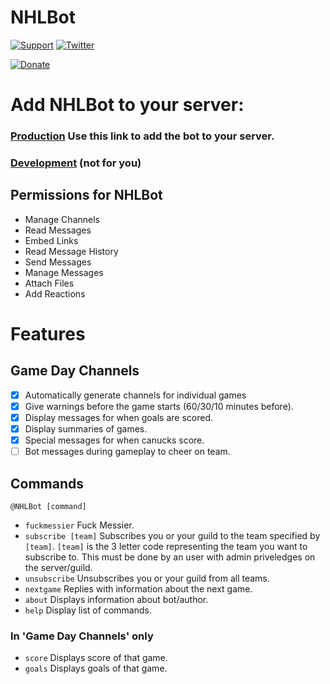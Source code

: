 # NHLBot
[![Support](https://img.shields.io/badge/Discord-NHLBot_Support-7289DA.svg?style=flat-square)](https://discord.gg/VVHe6d3) [![Twitter](https://img.shields.io/badge/Twitter-Hazeluff-00ACED.svg?style=flat-square&logo=twitter)](https://twitter.com/hazeluff)

[![Donate](https://liberapay.com/assets/widgets/donate.svg)](https://liberapay.com/hazeluff/donate)

# Add NHLBot to your server:

### [Production](https://discordapp.com/oauth2/authorize?client_id=257345858515894272&scope=bot&permissions=126032) Use this link to add the bot to your server.
### [Development](https://discordapp.com/oauth2/authorize?client_id=257345572162371588&scope=bot&permissions=126032) (not for you)

## Permissions for NHLBot

- Manage Channels
- Read Messages
- Embed Links
- Read Message History
- Send Messages
- Manage Messages
- Attach Files
- Add Reactions

# Features
## Game Day Channels
- [x] Automatically generate channels for individual games
- [x] Give warnings before the game starts (60/30/10 minutes before).
- [x] Display messages for when goals are scored.
- [x] Display summaries of games.
- [x] Special messages for when canucks score.
- [ ] Bot messages during gameplay to cheer on team.

## Commands
`@NHLBot [command]`
- `fuckmessier` Fuck Messier.
- `subscribe [team]` Subscribes you or your guild to the team specified by `[team]`. `[team]` is the 3 letter code representing the team you want to subscribe to. This must be done by an user with admin priveledges on the server/guild. 
- `unsubscribe` Unsubscribes you or your guild from all teams.
- `nextgame` Replies with information about the next game.
- `about` Displays information about bot/author.
- `help` Display list of commands.

### In 'Game Day Channels' only
- `score` Displays score of that game.
- `goals` Displays goals of that game.
